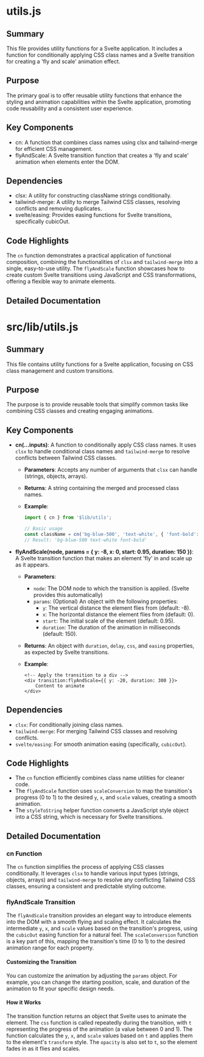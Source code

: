 # utils.js

## Summary
This file provides utility functions for a Svelte application. It includes a function for conditionally applying CSS class names and a Svelte transition for creating a 'fly and scale' animation effect.

## Purpose
The primary goal is to offer reusable utility functions that enhance the styling and animation capabilities within the Svelte application, promoting code reusability and a consistent user experience.

## Key Components
- cn: A function that combines class names using clsx and tailwind-merge for efficient CSS management.
- flyAndScale: A Svelte transition function that creates a 'fly and scale' animation when elements enter the DOM.

## Dependencies
- clsx: A utility for constructing className strings conditionally.
- tailwind-merge: A utility to merge Tailwind CSS classes, resolving conflicts and removing duplicates.
- svelte/easing: Provides easing functions for Svelte transitions, specifically cubicOut.

## Code Highlights
The `cn` function demonstrates a practical application of functional composition, combining the functionalities of `clsx` and `tailwind-merge` into a single, easy-to-use utility. The `flyAndScale` function showcases how to create custom Svelte transitions using JavaScript and CSS transformations, offering a flexible way to animate elements.

## Detailed Documentation
# src/lib/utils.js

## Summary
This file contains utility functions for a Svelte application, focusing on CSS class management and custom transitions.

## Purpose
The purpose is to provide reusable tools that simplify common tasks like combining CSS classes and creating engaging animations.

## Key Components
*   **cn(...inputs)**: A function to conditionally apply CSS class names. It uses `clsx` to handle conditional class names and `tailwind-merge` to resolve conflicts between Tailwind CSS classes.

    *   **Parameters**: Accepts any number of arguments that `clsx` can handle (strings, objects, arrays).
    *   **Returns**: A string containing the merged and processed class names.
    *   **Example**:

        ```javascript
        import { cn } from '$lib/utils';

        // Basic usage
        const className = cn('bg-blue-500', 'text-white', { 'font-bold': true });
        // Result: 'bg-blue-500 text-white font-bold'
        ```
*   **flyAndScale(node, params = { y: -8, x: 0, start: 0.95, duration: 150 })**: A Svelte transition function that makes an element 'fly' in and scale up as it appears.

    *   **Parameters**:
        *   `node`: The DOM node to which the transition is applied. (Svelte provides this automatically)
        *   `params`: (Optional) An object with the following properties:
            *   `y`: The vertical distance the element flies from (default: -8).
            *   `x`: The horizontal distance the element flies from (default: 0).
            *   `start`: The initial scale of the element (default: 0.95).
            *   `duration`: The duration of the animation in milliseconds (default: 150).
    *   **Returns**: An object with `duration`, `delay`, `css`, and `easing` properties, as expected by Svelte transitions.
    *   **Example**:

        ```svelte
        <!-- Apply the transition to a div -->
        <div transition:flyAndScale={{ y: -20, duration: 300 }}>
            Content to animate
        </div>
        ```

## Dependencies
*   `clsx`: For conditionally joining class names.
*   `tailwind-merge`: For merging Tailwind CSS classes and resolving conflicts.
*   `svelte/easing`: For smooth animation easing (specifically, `cubicOut`).

## Code Highlights
*   The `cn` function efficiently combines class name utilities for cleaner code.
*   The `flyAndScale` function uses `scaleConversion` to map the transition's progress (0 to 1) to the desired `y`, `x`, and `scale` values, creating a smooth animation.
*   The `styleToString` helper function converts a JavaScript style object into a CSS string, which is necessary for Svelte transitions.

## Detailed Documentation

### cn Function
The `cn` function simplifies the process of applying CSS classes conditionally. It leverages `clsx` to handle various input types (strings, objects, arrays) and `tailwind-merge` to resolve any conflicting Tailwind CSS classes, ensuring a consistent and predictable styling outcome.

### flyAndScale Transition
The `flyAndScale` transition provides an elegant way to introduce elements into the DOM with a smooth flying and scaling effect. It calculates the intermediate `y`, `x`, and `scale` values based on the transition's progress, using the `cubicOut` easing function for a natural feel. The `scaleConversion` function is a key part of this, mapping the transition's time (0 to 1) to the desired animation range for each property.

#### Customizing the Transition
You can customize the animation by adjusting the `params` object. For example, you can change the starting position, scale, and duration of the animation to fit your specific design needs.

#### How it Works
The transition function returns an object that Svelte uses to animate the element. The `css` function is called repeatedly during the transition, with `t` representing the progress of the animation (a value between 0 and 1). The function calculates the `y`, `x`, and `scale` values based on `t` and applies them to the element's `transform` style. The `opacity` is also set to `t`, so the element fades in as it flies and scales.
